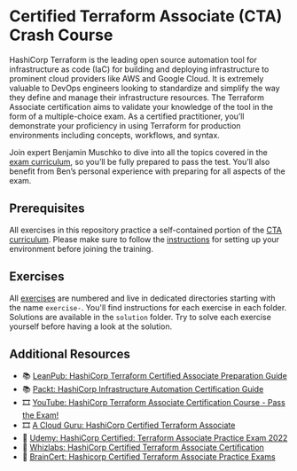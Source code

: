 # Certified Terraform Associate (CTA) Crash Course

HashiCorp Terraform is the leading open source automation tool for infrastructure as code (IaC) for building and deploying infrastructure to prominent cloud providers like AWS and Google Cloud. It is extremely valuable to DevOps engineers looking to standardize and simplify the way they define and manage their infrastructure resources. The Terraform Associate certification aims to validate your knowledge of the tool in the form of a multiple-choice exam. As a certified practitioner, you’ll demonstrate your proficiency in using Terraform for production environments including concepts, workflows, and syntax.

Join expert Benjamin Muschko to dive into all the topics covered in the [exam curriculum](https://www.hashicorp.com/certification/terraform-associate), so you’ll be fully prepared to pass the test. You’ll also benefit from Ben’s personal experience with preparing for all aspects of the exam.

## Prerequisites

All exercises in this repository practice a self-contained portion of the [CTA curriculum](https://www.hashicorp.com/certification/terraform-associate). Please make sure to follow the [instructions](./prerequisites/instructions.md) for setting up your environment before joining the training.

## Exercises

All [exercises](./exercises) are numbered and live in dedicated directories starting with the name `exercise-`. You'll find instructions for each exercise in each folder. Solutions are available in the `solution` folder. Try to solve each exercise yourself before having a look at the solution.

## Additional Resources

* 📚 [LeanPub: HashiCorp Terraform Certified Associate Preparation Guide](https://leanpub.com/terraform-certified/)
* 📚 [Packt: HashiCorp Infrastructure Automation Certification Guide](https://www.amazon.com/HashiCorp-Infrastructure-Automation-Certification-Guide/dp/1800565976)
* 🎞️ [YouTube: HashiCorp Terraform Associate Certification Course - Pass the Exam!](https://www.youtube.com/watch?v=V4waklkBC38)
* 🎞️ [A Cloud Guru: HashiCorp Certified Terraform Associate](https://acloudguru.com/course/hashicorp-certified-terraform-associate)
* 🧪 [Udemy: HashiCorp Certified: Terraform Associate Practice Exam 2022](https://www.udemy.com/course/terraform-associate-practice-exam)
* 🧪 [Whizlabs: HashiCorp Certified Terraform Associate Certification](https://www.whizlabs.com/hashicorp-certified-terraform-associate/)
* 🧪 [BrainCert: Hashicorp Certified Terraform Associate Practice Exams](https://prepcatalyst.braincert.com/lms/course/27706-Hashicorp-Certified-Terraform-Associate-Practice-Exams)